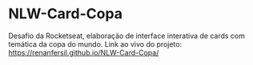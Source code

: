 # NLW-Card-Copa
Desafio da Rocketseat, elaboração de interface interativa de cards com temática da copa do mundo.
Link ao vivo do projeto: https://renanfersil.github.io/NLW-Card-Copa/
